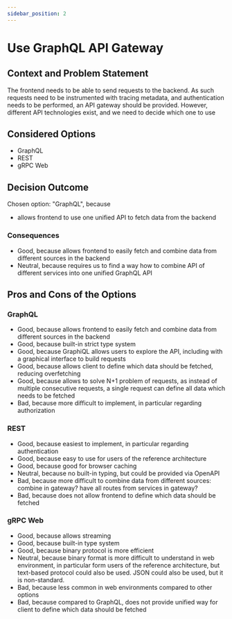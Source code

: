 ```yaml
---
sidebar_position: 2
---
```


# Use GraphQL API Gateway

## Context and Problem Statement

The frontend needs to be able to send requests to the backend.
As such requests need to be instrumented with tracing metadata, and authentication needs to be performed, an API gateway should be provided.
However, different API technologies exist, and we need to decide which one to use

## Considered Options

- GraphQL
- REST
- gRPC Web

## Decision Outcome

Chosen option: "GraphQL", because

- allows frontend to use one unified API to fetch data from the backend

### Consequences

- Good, because allows frontend to easily fetch and combine data from different sources in the backend
- Neutral, because requires us to find a way how to combine API of different services into one unified GraphQL API

## Pros and Cons of the Options

### GraphQL

- Good, because allows frontend to easily fetch and combine data from different sources in the backend
- Good, because built-in strict type system
- Good, because GraphiQL allows users to explore the API, including with a graphical interface to build requests
- Good, because allows client to define which data should be fetched, reducing overfetching
- Good, because allows to solve N+1 problem of requests, as instead of multiple consecutive requests, a single request can define all data which needs to be fetched
- Bad, because more difficult to implement, in particular regarding authorization

### REST

- Good, because easiest to implement, in particular regarding authentication
- Good, because easy to use for users of the reference architecture
- Good, because good for browser caching
- Neutral, because no built-in typing, but could be provided via OpenAPI
- Bad, because more difficult to combine data from different sources: combine in gateway? have all routes from services in gateway?
- Bad, because does not allow frontend to define which data should be fetched

### gRPC Web

- Good, because allows streaming
- Good, because built-in type system
- Good, because binary protocol is more efficient
- Neutral, because binary format is more difficult to understand in web environment, in particular form users of the reference architecture, but text-based protocol could also be used. JSON could also be used, but it is non-standard.
- Bad, because less common in web environments compared to other options
- Bad, because compared to GraphQL, does not provide unified way for client to define which data should be fetched
